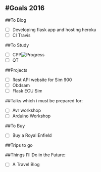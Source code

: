 #Goals 2016
----

##To Blog

- [ ] Developing flask app and hosting heroku
- [ ] CI Travis

##To Study

- [ ] CPP![Progress](http://progressed.io/bar/28?title=progress)
- [ ] QT

##Projects

- [ ] Rest API website for Sim 900
- [ ] Obdsam
- [ ] Flask ECU Sim

##Talks which i must be prepared for:

- [ ] Avr workshop
- [ ] Arduino Workshop

##To Buy

- [ ] Buy a Royal Enfield

##Trips to go

##Things I'll Do in the Future:

- [ ] A Travel Blog

